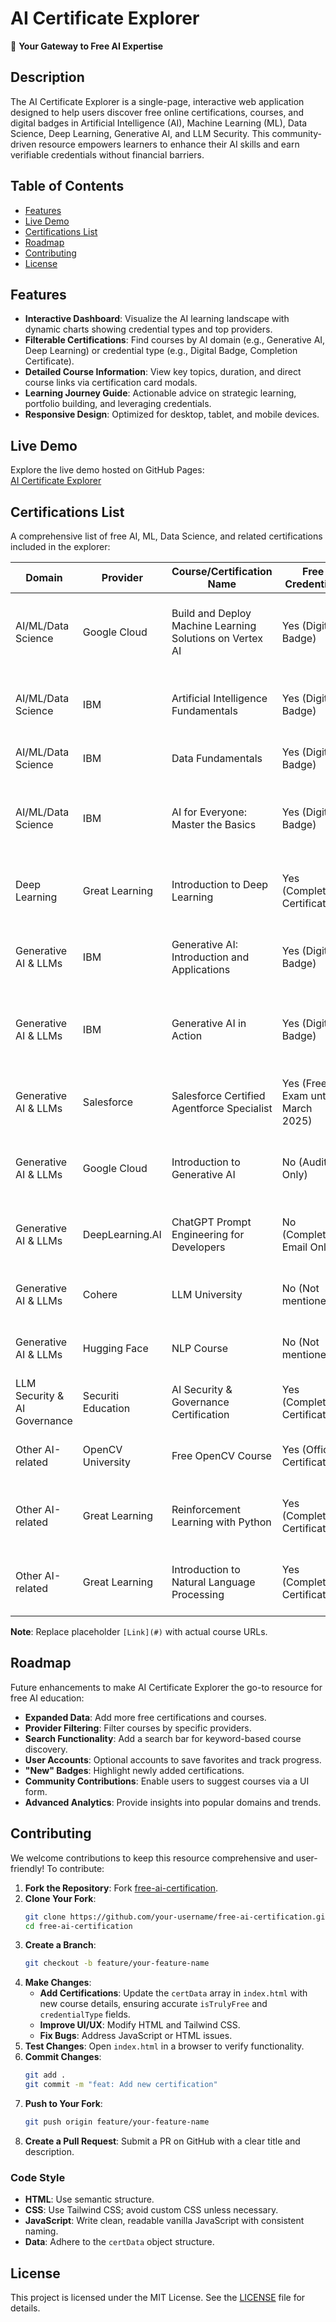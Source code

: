 # AI Certificate Explorer

🚀 **Your Gateway to Free AI Expertise**

## Description
The AI Certificate Explorer is a single-page, interactive web application designed to help users discover free online certifications, courses, and digital badges in Artificial Intelligence (AI), Machine Learning (ML), Data Science, Deep Learning, Generative AI, and LLM Security. This community-driven resource empowers learners to enhance their AI skills and earn verifiable credentials without financial barriers.

## Table of Contents
- [Features](#features)
- [Live Demo](#live-demo)
- [Certifications List](#certifications-list)
- [Roadmap](#roadmap)
- [Contributing](#contributing)
- [License](#license)

## Features
- **Interactive Dashboard**: Visualize the AI learning landscape with dynamic charts showing credential types and top providers.
- **Filterable Certifications**: Find courses by AI domain (e.g., Generative AI, Deep Learning) or credential type (e.g., Digital Badge, Completion Certificate).
- **Detailed Course Information**: View key topics, duration, and direct course links via certification card modals.
- **Learning Journey Guide**: Actionable advice on strategic learning, portfolio building, and leveraging credentials.
- **Responsive Design**: Optimized for desktop, tablet, and mobile devices.

## Live Demo
Explore the live demo hosted on GitHub Pages:  
[AI Certificate Explorer](https://balavenkatesh3322.github.io/free-ai-certification/)

## Certifications List
A comprehensive list of free AI, ML, Data Science, and related certifications included in the explorer:

| **Domain** | **Provider** | **Course/Certification Name** | **Free Credential?** | **Key Topics** | **Duration** | **Link** |
|------------|--------------|-------------------------------|----------------------|----------------|--------------|----------|
| AI/ML/Data Science | Google Cloud | Build and Deploy Machine Learning Solutions on Vertex AI | Yes (Digital Badge) | Vertex AI, AutoML, Custom Training, Model Deployment | 7 hours | [Link](#) |
| AI/ML/Data Science | IBM | Artificial Intelligence Fundamentals | Yes (Digital Badge) | AI concepts, ML, Deep Learning, Chatbots, AI Ethics | 10 hours | [Link](#) |
| AI/ML/Data Science | IBM | Data Fundamentals | Yes (Digital Badge) | Data analytics, methodologies, tools, Python | 7 hours | [Link](#) |
| AI/ML/Data Science | IBM | AI for Everyone: Master the Basics | Yes (Digital Badge) | AI applications, ML, Deep Learning, Neural Networks, Gen AI | 4 weeks (1-2 hrs/week) | [Link](#) |
| Deep Learning | Great Learning | Introduction to Deep Learning | Yes (Completion Certificate) | Deep Learning, Neural Networks, CNN, RNN, Python | 3.5 hours | [Link](#) |
| Generative AI & LLMs | IBM | Generative AI: Introduction and Applications | Yes (Digital Badge) | Generative AI, ChatGPT, Prompt Engineering, LLMs | 1-4 weeks | [Link](#) |
| Generative AI & LLMs | IBM | Generative AI in Action | Yes (Digital Badge) | Gen AI principles, Prompt Engineering, Python libraries | 5+ hours | [Link](#) |
| Generative AI & LLMs | Salesforce | Salesforce Certified Agentforce Specialist | Yes (Free Exam until March 2025) | Agentforce, Prompt Engineering, RAG, Fine-tuning | Exam | [Link](#) |
| Generative AI & LLMs | Google Cloud | Introduction to Generative AI | No (Audit Only) | Generative AI, Application Development, AI, ML Methods | 1-4 weeks | [Link](#) |
| Generative AI & LLMs | DeepLearning.AI | ChatGPT Prompt Engineering for Developers | No (Completion Email Only) | Prompt Engineering, LLMs for summarizing, inferring | 1.5 hours | [Link](#) |
| Generative AI & LLMs | Cohere | LLM University | No (Not mentioned) | LLM basics, architecture, fine-tuning, applications | Self-paced | [Link](#) |
| Generative AI & LLMs | Hugging Face | NLP Course | No (Not mentioned) | NLP basics, LLMs, Transformers, text generation | Self-paced | [Link](#) |
| LLM Security & AI Governance | Securiti Education | AI Security & Governance Certification | Yes (Completion Certificate) | Gen AI risks, Global AI laws, LLM firewalls | 2-2.5 hours | [Link](#) |
| Other AI-related | OpenCV University | Free OpenCV Course | Yes (Official Certification) | Image/Video manipulation, Object/Face detection | 3 hours | [Link](#) |
| Other AI-related | Great Learning | Reinforcement Learning with Python | Yes (Completion Certificate) | RL introduction, Q-learning, Python implementation | 8.25 hours | [Link](#) |
| Other AI-related | Great Learning | Introduction to Natural Language Processing | Yes (Completion Certificate) | NLP basics, Text Mining, Chatbots, Sentiment Analysis | 4.5 hours | [Link](#) |

**Note**: Replace placeholder `[Link](#)` with actual course URLs.

## Roadmap
Future enhancements to make AI Certificate Explorer the go-to resource for free AI education:
- **Expanded Data**: Add more free certifications and courses.
- **Provider Filtering**: Filter courses by specific providers.
- **Search Functionality**: Add a search bar for keyword-based course discovery.
- **User Accounts**: Optional accounts to save favorites and track progress.
- **"New" Badges**: Highlight newly added certifications.
- **Community Contributions**: Enable users to suggest courses via a UI form.
- **Advanced Analytics**: Provide insights into popular domains and trends.

## Contributing
We welcome contributions to keep this resource comprehensive and user-friendly! To contribute:

1. **Fork the Repository**: Fork [free-ai-certification](https://github.com/balavenkatesh3322/free-ai-certification).
2. **Clone Your Fork**:
   ```bash
   git clone https://github.com/your-username/free-ai-certification.git
   cd free-ai-certification
   ```
3. **Create a Branch**:
   ```bash
   git checkout -b feature/your-feature-name
   ```
4. **Make Changes**:
   - **Add Certifications**: Update the `certData` array in `index.html` with new course details, ensuring accurate `isTrulyFree` and `credentialType` fields.
   - **Improve UI/UX**: Modify HTML and Tailwind CSS.
   - **Fix Bugs**: Address JavaScript or HTML issues.
5. **Test Changes**: Open `index.html` in a browser to verify functionality.
6. **Commit Changes**:
   ```bash
   git add .
   git commit -m "feat: Add new certification"
   ```
7. **Push to Your Fork**:
   ```bash
   git push origin feature/your-feature-name
   ```
8. **Create a Pull Request**: Submit a PR on GitHub with a clear title and description.

### Code Style
- **HTML**: Use semantic structure.
- **CSS**: Use Tailwind CSS; avoid custom CSS unless necessary.
- **JavaScript**: Write clean, readable vanilla JavaScript with consistent naming.
- **Data**: Adhere to the `certData` object structure.

## License
This project is licensed under the MIT License. See the [LICENSE](LICENSE) file for details.

